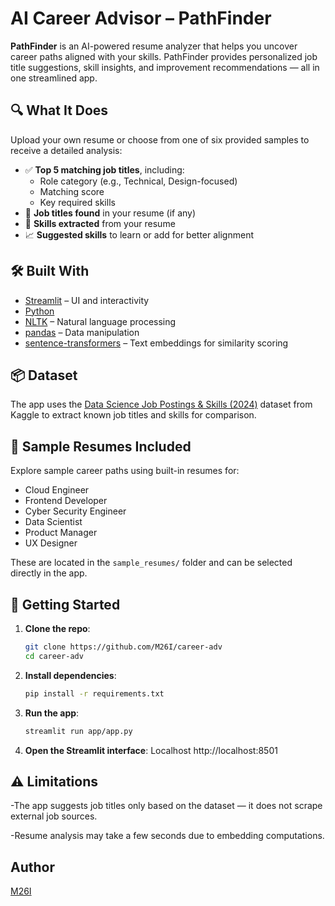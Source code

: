# AI Career Advisor – PathFinder

**PathFinder** is an AI-powered resume analyzer that helps you uncover career paths aligned with your skills. PathFinder provides personalized job title suggestions, skill insights, and improvement recommendations — all in one streamlined app.

## 🔍 What It Does

Upload your own resume or choose from one of six provided samples to receive a detailed analysis:

- ✅ **Top 5 matching job titles**, including:
  - Role category (e.g., Technical, Design-focused)
  - Matching score
  - Key required skills
- 🔎 **Job titles found** in your resume (if any)
- 🧠 **Skills extracted** from your resume
- 📈 **Suggested skills** to learn or add for better alignment

## 🛠️ Built With

- [Streamlit](https://streamlit.io/) – UI and interactivity
- [Python](https://www.python.org/)
- [NLTK](https://www.nltk.org/) – Natural language processing
- [pandas](https://pandas.pydata.org/) – Data manipulation
- [sentence-transformers](https://www.sbert.net/) – Text embeddings for similarity scoring


## 📦 Dataset

The app uses the [Data Science Job Postings & Skills (2024)](https://www.kaggle.com/datasets/asaniczka/data-science-job-postings-and-skills?select=job_skills.csv) dataset from Kaggle to extract known job titles and skills for comparison.

## 📁 Sample Resumes Included

Explore sample career paths using built-in resumes for:

- Cloud Engineer  
- Frontend Developer  
- Cyber Security Engineer  
- Data Scientist  
- Product Manager  
- UX Designer  

These are located in the `sample_resumes/` folder and can be selected directly in the app.

## 🚀 Getting Started

1. **Clone the repo**:
   ```bash
   git clone https://github.com/M26I/career-adv
   cd career-adv

2. **Install dependencies**:
   ```bash
   pip install -r requirements.txt

3. **Run the app**:
   ```bash
   streamlit run app/app.py

4. **Open the Streamlit interface**: 
   Localhost  http://localhost:8501


## ⚠️ Limitations ##

-The app suggests job titles only based on the dataset — it does not scrape external job sources.

-Resume analysis may take a few seconds due to embedding computations.

## Author ##
[M26I](https://github.com/M26I)
